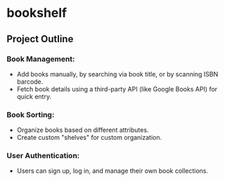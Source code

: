 # bookshelf
## Project Outline

### Book Management:
- Add books manually, by searching via book title, or by scanning ISBN barcode.
- Fetch book details using a third-party API (like Google Books API) for quick entry.
### Book Sorting:
- Organize books based on different attributes.
- Create custom "shelves" for custom organization.
### User Authentication:
- Users can sign up, log in, and manage their own book collections.
